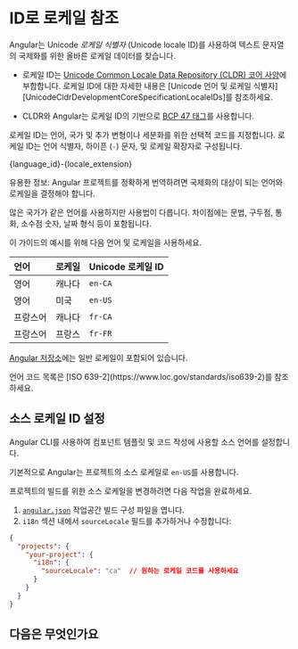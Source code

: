 # ID로 로케일 참조

Angular는 Unicode *로케일 식별자* \(Unicode locale ID\)를 사용하여 텍스트 문자열의 국제화를 위한 올바른 로케일 데이터를 찾습니다.

<docs-callout title="Unicode 로케일 ID">

* 로케일 ID는 [Unicode Common Locale Data Repository (CLDR) 코어 사양][UnicodeCldrDevelopmentCoreSpecification]에 부합합니다.
    로케일 ID에 대한 자세한 내용은 [Unicode 언어 및 로케일 식별자][UnicodeCldrDevelopmentCoreSpecificationLocaleIDs]를 참조하세요.

* CLDR와 Angular는 로케일 ID의 기반으로 [BCP 47 태그][RfcEditorInfoBcp47]를 사용합니다.

</docs-callout>

로케일 ID는 언어, 국가 및 추가 변형이나 세분화를 위한 선택적 코드를 지정합니다.
로케일 ID는 언어 식별자, 하이픈 \(`-`\) 문자, 및 로케일 확장자로 구성됩니다.

<docs-code language="html">
{language_id}-{locale_extension}
</docs-code>

유용한 정보: Angular 프로젝트를 정확하게 번역하려면 국제화의 대상이 되는 언어와 로케일을 결정해야 합니다.

많은 국가가 같은 언어를 사용하지만 사용법이 다릅니다.
차이점에는 문법, 구두점, 통화, 소수점 숫자, 날짜 형식 등이 포함됩니다.

이 가이드의 예시를 위해 다음 언어 및 로케일을 사용하세요.

| 언어     | 로케일                       | Unicode 로케일 ID |
|:---      |:---                          |:---               |
| 영어     | 캐나다                       | `en-CA`           |
| 영어     | 미국                         | `en-US`           |
| 프랑스어  | 캐나다                       | `fr-CA`           |
| 프랑스어  | 프랑스                       | `fr-FR`           |

[Angular 저장소][GithubAngularAngularTreeMasterPackagesCommonLocales]에는 일반 로케일이 포함되어 있습니다.

<docs-callout>
언어 코드 목록은 [ISO 639-2](https://www.loc.gov/standards/iso639-2)를 참조하세요.
</docs-callout>

## 소스 로케일 ID 설정

Angular CLI를 사용하여 컴포넌트 템플릿 및 코드 작성에 사용할 소스 언어를 설정합니다.

기본적으로 Angular는 프로젝트의 소스 로케일로 `en-US`를 사용합니다.

프로젝트의 빌드를 위한 소스 로케일을 변경하려면 다음 작업을 완료하세요.

1. [`angular.json`][GuideWorkspaceConfig] 작업공간 빌드 구성 파일을 엽니다.
2. `i18n` 섹션 내에서 `sourceLocale` 필드를 추가하거나 수정합니다:
```json
{
  "projects": {
    "your-project": {
      "i18n": {
        "sourceLocale": "ca"  // 원하는 로케일 코드를 사용하세요
      }
    }
  }
}
```

## 다음은 무엇인가요

<docs-pill-row>
  <docs-pill href="guide/i18n/format-data-locale" title="로케일에 따라 데이터 형식화하기"/>
</docs-pill-row>

[GuideWorkspaceConfig]: reference/configs/workspace-config "Angular 작업공간 구성 | Angular"

[GithubAngularAngularTreeMasterPackagesCommonLocales]: <https://github.com/angular/angular/tree/main/packages/common/locales> "angular/packages/common/locales | angular/angular | GitHub"

[RfcEditorInfoBcp47]: https://www.rfc-editor.org/info/bcp47 "BCP 47 | RFC Editor"

[UnicodeCldrDevelopmentCoreSpecification]: https://cldr.unicode.org/index/cldr-spec "코어 사양 | Unicode CLDR Project"

[UnicodeCldrDevelopmentCoreSpecificationLocaleID]: https://cldr.unicode.org/index/cldr-spec/picking-the-right-language-code "Unicode 언어 및 로케일 식별자 - 코어 사양 | Unicode CLDR Project"